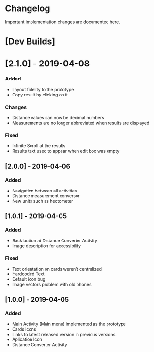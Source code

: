 # Changelog
Important implementation changes are documented here.

# [Dev Builds]

# [2.1.0] - 2019-04-08
### Added
- Layout fidelity to the prototype
- Copy result by clicking on it

### Changes
- Distance values can now be decimal numbers
- Measurements are no longer abbreviated when results are displayed

### Fixed
- Infinite Scroll at the results
- Results text used to appear when edit box was empty

## [2.0.0] - 2019-04-06
### Added
- Navigation between all activities
- Distance measurement conversor
- New units such as hectometer

## [1.0.1] - 2019-04-05
### Added
- Back button at Distance Converter Activity
- Image description for accessibility
### Fixed
- Text orientation on cards weren't centralized
- Hardcoded Text
- Default icon bug
- Image vectors problem with old phones


## [1.0.0] - 2019-04-05
### Added
- Main Activity (Main menu) implemented as the prototype
- Cards icons
- Links to latest released version in previous versions.
- Aplication Icon
- Distance Converter Activity
